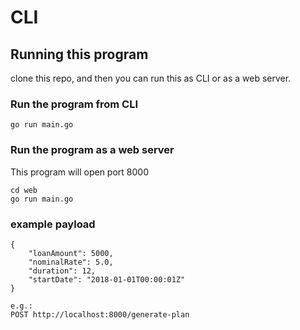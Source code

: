 # CLI

## Running this program
clone this repo, and then you can run this as CLI or as a web server.

### Run the program from CLI
```
go run main.go
```

### Run the program as a web server
This program will open port 8000
```
cd web
go run main.go
```

### example payload
``` 
{
    "loanAmount": 5000, 
    "nominalRate": 5.0,
    "duration": 12,
    "startDate": "2018-01-01T00:00:01Z"
}

e.g.:
POST http://localhost:8000/generate-plan
```